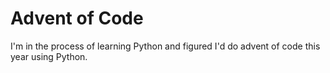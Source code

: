 # Advent of Code 

I'm in the process of learning Python and figured I'd do advent of code this year using Python.